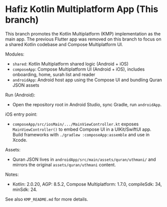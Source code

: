 # Hafiz Kotlin Multiplatform App (This branch)

This branch promotes the Kotlin Multiplatform (KMP) implementation as the main app. The previous Flutter app was removed on this branch to focus on a shared Kotlin codebase and Compose Multiplatform UI.

Modules:
- `shared`: Kotlin Multiplatform shared logic (Android + iOS)
- `composeApp`: Compose Multiplatform UI (Android + iOS), includes onboarding, home, surah list and reader
- `androidApp`: Android host app using the Compose UI and bundling Quran JSON assets

Run (Android):
- Open the repository root in Android Studio, sync Gradle, run `androidApp`.

iOS entry point:
- `composeApp/src/iosMain/.../MainViewController.kt` exposes `MainViewController()` to embed Compose UI in a UIKit/SwiftUI app. Build frameworks with `./gradlew :composeApp:assemble` and use in Xcode.

Assets:
- Quran JSON lives in `androidApp/src/main/assets/quran/uthmani/` and mirrors the original `assets/quran/uthmani` content.

Notes:
- Kotlin: 2.0.20, AGP: 8.5.2, Compose Multiplatform: 1.7.0, compileSdk: 34, minSdk: 24.

See also `KMP_README.md` for more details.
